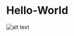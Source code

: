 # Hello-World
![alt text](https://www.google.com/search?q=golang+meme&sxsrf=ALeKk03LLgHDuU3KW8eTjizPU1doLv8n_Q:1611337626016&source=lnms&tbm=isch&sa=X&ved=2ahUKEwi94762jLDuAhUnlYsKHWaCA4kQ_AUoAXoECBUQAw&biw=1440&bih=820#imgrc=vZLggE1bIS8wZM)
